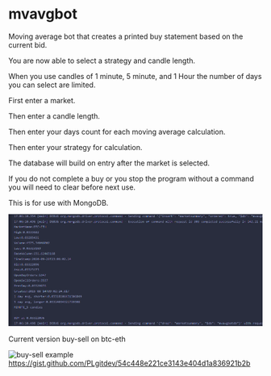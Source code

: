 # mvavgbot
Moving average bot that creates a printed buy statement based on the current bid.

You are now able to select a strategy and candle length. 

When you use candles of 1 minute, 5 minute, and 1 Hour the number of days you can select are limited.

First enter a market.

Then enter a candle length.

Then enter your days count for each moving average calculation.

Then enter your strategy for calculation.

The database will build on entry after the market is selected.

If you do not complete a buy or you stop the program without a command you will need to clear before next use.

This is for use with MongoDB.



![buy](https://github.com/PLgitdev/images/blob/master/buy.PNG)

Current version buy-sell on btc-eth

![buy-sell](https://github.com/PLgitdev/images/blob/master/cryptogif.gif)
example https://gist.github.com/PLgitdev/54c448e221ce3143e404d1a836921b2b
